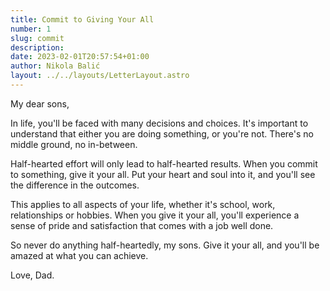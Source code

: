 ```yaml
---
title: Commit to Giving Your All
number: 1
slug: commit
description:
date: 2023-02-01T20:57:54+01:00
author: Nikola Balić
layout: ../../layouts/LetterLayout.astro
---
```


My dear sons,

In life, you'll be faced with many decisions and choices. It's important to understand that either you are doing something, or you're not. There's no middle ground, no in-between.

Half-hearted effort will only lead to half-hearted results. When you commit to something, give it your all. Put your heart and soul into it, and you'll see the difference in the outcomes.

This applies to all aspects of your life, whether it's school, work, relationships or hobbies. When you give it your all, you'll experience a sense of pride and satisfaction that comes with a job well done.

So never do anything half-heartedly, my sons. Give it your all, and you'll be amazed at what you can achieve.

Love, Dad.
